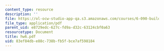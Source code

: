 ```yaml
---
content_type: resource
description: ''
file: https://ol-ocw-studio-app-qa.s3.amazonaws.com/courses/6-090-building-programming-experience-a-lead-in-to-6-001-january-iap-2005/83ef84dbe88c738bfb5fbce7af598184_hw6.pdf
file_type: application/pdf
parent_uid: e8729edc-627c-fd9a-d32c-63124cbf0a63
resourcetype: Document
title: hw6.pdf
uid: 83ef84db-e88c-738b-fb5f-bce7af598184
---
```

